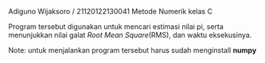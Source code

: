 Adiguno Wijaksoro / 21120122130041
Metode Numerik kelas C

Program tersebut digunakan untuk mencari estimasi nilai pi, serta menunjukkan nilai galat _Root Mean Square_(RMS), dan waktu eksekusinya.

Note: untuk menjalankan program tersebut harus sudah menginstall **numpy**
